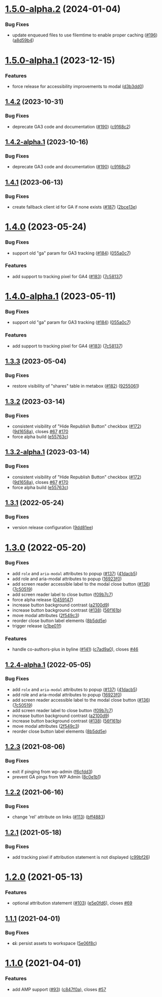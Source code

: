 # [1.5.0-alpha.2](https://github.com/Automattic/republication-tracker-tool/compare/v1.5.0-alpha.1...v1.5.0-alpha.2) (2024-01-04)


### Bug Fixes

* update enqueued files to use filemtime to enable proper caching ([#196](https://github.com/Automattic/republication-tracker-tool/issues/196)) ([a8d59b4](https://github.com/Automattic/republication-tracker-tool/commit/a8d59b41ea05ad6f03b881408646c6792f25f8d7))

# [1.5.0-alpha.1](https://github.com/Automattic/republication-tracker-tool/compare/v1.4.2...v1.5.0-alpha.1) (2023-12-15)


### Features

* force release for accessibility improvements to modal ([d3b3dd0](https://github.com/Automattic/republication-tracker-tool/commit/d3b3dd02e6fbb96974c1258d1eada936b755fdcf))

## [1.4.2](https://github.com/Automattic/republication-tracker-tool/compare/v1.4.1...v1.4.2) (2023-10-31)


### Bug Fixes

* deprecate GA3 code and documentation ([#190](https://github.com/Automattic/republication-tracker-tool/issues/190)) ([c9168c2](https://github.com/Automattic/republication-tracker-tool/commit/c9168c237c9aee82f4f1612dbcb87cd6822360ef))

## [1.4.2-alpha.1](https://github.com/Automattic/republication-tracker-tool/compare/v1.4.1...v1.4.2-alpha.1) (2023-10-16)


### Bug Fixes

* deprecate GA3 code and documentation ([#190](https://github.com/Automattic/republication-tracker-tool/issues/190)) ([c9168c2](https://github.com/Automattic/republication-tracker-tool/commit/c9168c237c9aee82f4f1612dbcb87cd6822360ef))

## [1.4.1](https://github.com/Automattic/republication-tracker-tool/compare/v1.4.0...v1.4.1) (2023-06-13)


### Bug Fixes

* create fallback client id for GA if none exists ([#187](https://github.com/Automattic/republication-tracker-tool/issues/187)) ([2bce13e](https://github.com/Automattic/republication-tracker-tool/commit/2bce13e99a6d8fabe6b245ee1f178088f454addc))

# [1.4.0](https://github.com/Automattic/republication-tracker-tool/compare/v1.3.3...v1.4.0) (2023-05-24)


### Bug Fixes

* support old "ga" param for GA3 tracking ([#184](https://github.com/Automattic/republication-tracker-tool/issues/184)) ([055a0c7](https://github.com/Automattic/republication-tracker-tool/commit/055a0c740f05919bf6f9011d7b8c54e7d4d6f6ee))


### Features

* add support to tracking pixel for GA4 ([#183](https://github.com/Automattic/republication-tracker-tool/issues/183)) ([7c58137](https://github.com/Automattic/republication-tracker-tool/commit/7c581377a4206eaf049df4ce43c493a851a8ec22))

# [1.4.0-alpha.1](https://github.com/Automattic/republication-tracker-tool/compare/v1.3.3...v1.4.0-alpha.1) (2023-05-11)


### Bug Fixes

* support old "ga" param for GA3 tracking ([#184](https://github.com/Automattic/republication-tracker-tool/issues/184)) ([055a0c7](https://github.com/Automattic/republication-tracker-tool/commit/055a0c740f05919bf6f9011d7b8c54e7d4d6f6ee))


### Features

* add support to tracking pixel for GA4 ([#183](https://github.com/Automattic/republication-tracker-tool/issues/183)) ([7c58137](https://github.com/Automattic/republication-tracker-tool/commit/7c581377a4206eaf049df4ce43c493a851a8ec22))

## [1.3.3](https://github.com/Automattic/republication-tracker-tool/compare/v1.3.2...v1.3.3) (2023-05-04)


### Bug Fixes

* restore visibility of "shares" table in metabox ([#182](https://github.com/Automattic/republication-tracker-tool/issues/182)) ([9255061](https://github.com/Automattic/republication-tracker-tool/commit/92550610ea1a8d4f9865bd228458d08e51d9c499))

## [1.3.2](https://github.com/Automattic/republication-tracker-tool/compare/v1.3.1...v1.3.2) (2023-03-14)


### Bug Fixes

* consistent visibility of "Hide Republish Button" checkbox ([#172](https://github.com/Automattic/republication-tracker-tool/issues/172)) ([9d1658a](https://github.com/Automattic/republication-tracker-tool/commit/9d1658a14c56aa0d72e58925c4df212350aa4bcf)), closes [#67](https://github.com/Automattic/republication-tracker-tool/issues/67) [#170](https://github.com/Automattic/republication-tracker-tool/issues/170)
* force alpha build ([e55763c](https://github.com/Automattic/republication-tracker-tool/commit/e55763c4c77ebba840e200570da1e52354bdfad5))

## [1.3.2-alpha.1](https://github.com/Automattic/republication-tracker-tool/compare/v1.3.1...v1.3.2-alpha.1) (2023-03-14)


### Bug Fixes

* consistent visibility of "Hide Republish Button" checkbox ([#172](https://github.com/Automattic/republication-tracker-tool/issues/172)) ([9d1658a](https://github.com/Automattic/republication-tracker-tool/commit/9d1658a14c56aa0d72e58925c4df212350aa4bcf)), closes [#67](https://github.com/Automattic/republication-tracker-tool/issues/67) [#170](https://github.com/Automattic/republication-tracker-tool/issues/170)
* force alpha build ([e55763c](https://github.com/Automattic/republication-tracker-tool/commit/e55763c4c77ebba840e200570da1e52354bdfad5))

## [1.3.1](https://github.com/Automattic/republication-tracker-tool/compare/v1.3.0...v1.3.1) (2022-05-24)


### Bug Fixes

* version release configuration ([9dd81ee](https://github.com/Automattic/republication-tracker-tool/commit/9dd81ee60b46eb55e963d74e9b4771dbe7ee382f))

# [1.3.0](https://github.com/Automattic/republication-tracker-tool/compare/v1.2.3...v1.3.0) (2022-05-20)


### Bug Fixes

* add `role` and `aria-modal` attributes to popup ([#137](https://github.com/Automattic/republication-tracker-tool/issues/137)) ([41dacb5](https://github.com/Automattic/republication-tracker-tool/commit/41dacb532589e7ac68c733693133620607e14da2))
* add role and aria-modal attributes to popup ([16923f0](https://github.com/Automattic/republication-tracker-tool/commit/16923f00e633eadc714734e3439af477ac817b61))
* add screen reader accessible label to the modal close button ([#136](https://github.com/Automattic/republication-tracker-tool/issues/136)) ([7c50519](https://github.com/Automattic/republication-tracker-tool/commit/7c505198fe4e6c01030c1e9f3d5cb95d9844fb7c))
* add screen reader label to close button ([f09b7c7](https://github.com/Automattic/republication-tracker-tool/commit/f09b7c7ca8d9e41cfdd41e75d675bcc3bf6b2764))
* force alpha release ([0459147](https://github.com/Automattic/republication-tracker-tool/commit/045914771481220fd5377a0528e429a3e8842f6d))
* increase button background contrast ([a2100d9](https://github.com/Automattic/republication-tracker-tool/commit/a2100d9bf0d463b0e9324a7a852484fce16f7696))
* increase button background contrast ([#138](https://github.com/Automattic/republication-tracker-tool/issues/138)) ([56f161b](https://github.com/Automattic/republication-tracker-tool/commit/56f161ba175ff2a8fec9c24d5e720aa0eeba70e0))
* move modal attributes ([2f549c3](https://github.com/Automattic/republication-tracker-tool/commit/2f549c3d200bf5155bf61eb23ba17d92dac301d1))
* reorder close button label elements ([8b5dd5e](https://github.com/Automattic/republication-tracker-tool/commit/8b5dd5e7c3accc9279c5f344aed45c1865308de7))
* trigger release ([c1be01f](https://github.com/Automattic/republication-tracker-tool/commit/c1be01fdc9d11f3eca2ccf381fa151cca1c338f5))


### Features

* handle co-authors-plus in byline ([#141](https://github.com/Automattic/republication-tracker-tool/issues/141)) ([c7ad9a0](https://github.com/Automattic/republication-tracker-tool/commit/c7ad9a0643c01e5f5faab8af7ae98d399121b520)), closes [#46](https://github.com/Automattic/republication-tracker-tool/issues/46)

## [1.2.4-alpha.1](https://github.com/Automattic/republication-tracker-tool/compare/v1.2.3...v1.2.4-alpha.1) (2022-05-05)


### Bug Fixes

* add `role` and `aria-modal` attributes to popup ([#137](https://github.com/Automattic/republication-tracker-tool/issues/137)) ([41dacb5](https://github.com/Automattic/republication-tracker-tool/commit/41dacb532589e7ac68c733693133620607e14da2))
* add role and aria-modal attributes to popup ([16923f0](https://github.com/Automattic/republication-tracker-tool/commit/16923f00e633eadc714734e3439af477ac817b61))
* add screen reader accessible label to the modal close button ([#136](https://github.com/Automattic/republication-tracker-tool/issues/136)) ([7c50519](https://github.com/Automattic/republication-tracker-tool/commit/7c505198fe4e6c01030c1e9f3d5cb95d9844fb7c))
* add screen reader label to close button ([f09b7c7](https://github.com/Automattic/republication-tracker-tool/commit/f09b7c7ca8d9e41cfdd41e75d675bcc3bf6b2764))
* increase button background contrast ([a2100d9](https://github.com/Automattic/republication-tracker-tool/commit/a2100d9bf0d463b0e9324a7a852484fce16f7696))
* increase button background contrast ([#138](https://github.com/Automattic/republication-tracker-tool/issues/138)) ([56f161b](https://github.com/Automattic/republication-tracker-tool/commit/56f161ba175ff2a8fec9c24d5e720aa0eeba70e0))
* move modal attributes ([2f549c3](https://github.com/Automattic/republication-tracker-tool/commit/2f549c3d200bf5155bf61eb23ba17d92dac301d1))
* reorder close button label elements ([8b5dd5e](https://github.com/Automattic/republication-tracker-tool/commit/8b5dd5e7c3accc9279c5f344aed45c1865308de7))

## [1.2.3](https://github.com/Automattic/republication-tracker-tool/compare/v1.2.2...v1.2.3) (2021-08-06)


### Bug Fixes

* exit if pinging from wp-admin ([f6cfdd3](https://github.com/Automattic/republication-tracker-tool/commit/f6cfdd36affa444b55b101ba3360e8ad140e43b6))
* prevent GA pings from WP Admin ([8c0e1b1](https://github.com/Automattic/republication-tracker-tool/commit/8c0e1b1610dcceec233d7ac2757b8607b28dbe94))

## [1.2.2](https://github.com/Automattic/republication-tracker-tool/compare/v1.2.1...v1.2.2) (2021-06-16)


### Bug Fixes

* change 'rel' attribute on links ([#113](https://github.com/Automattic/republication-tracker-tool/issues/113)) ([bff4883](https://github.com/Automattic/republication-tracker-tool/commit/bff48834a36c4e01d3b90359c755778f712b1566))

## [1.2.1](https://github.com/Automattic/republication-tracker-tool/compare/v1.2.0...v1.2.1) (2021-05-18)


### Bug Fixes

* add tracking pixel if attribution statement is not displayed ([c99bf26](https://github.com/Automattic/republication-tracker-tool/commit/c99bf262f697048ae0d2c132aead05a8c72aa93e))

# [1.2.0](https://github.com/Automattic/republication-tracker-tool/compare/v1.1.1...v1.2.0) (2021-05-13)


### Features

* optional attribution statement ([#103](https://github.com/Automattic/republication-tracker-tool/issues/103)) ([e5e0fd6](https://github.com/Automattic/republication-tracker-tool/commit/e5e0fd6f5134bcadbd8a43203faea3ab6c1fd050)), closes [#69](https://github.com/Automattic/republication-tracker-tool/issues/69)

## [1.1.1](https://github.com/Automattic/republication-tracker-tool/compare/v1.1.0...v1.1.1) (2021-04-01)


### Bug Fixes

* **ci:** persist assets to workspace ([5e06f8c](https://github.com/Automattic/republication-tracker-tool/commit/5e06f8cea22ad14a9b82875a223aeef7705fe370))

# [1.1.0](https://github.com/Automattic/republication-tracker-tool/compare/v1.0.2...v1.1.0) (2021-04-01)


### Features

* add AMP support ([#93](https://github.com/Automattic/republication-tracker-tool/issues/93)) ([c847f0a](https://github.com/Automattic/republication-tracker-tool/commit/c847f0a95c9cdb9c0bd089ef45880e56867ffe1b)), closes [#57](https://github.com/Automattic/republication-tracker-tool/issues/57)
